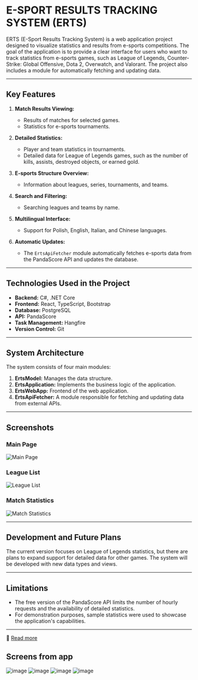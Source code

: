 # E-SPORT RESULTS TRACKING SYSTEM (ERTS)

ERTS (E-Sport Results Tracking System) is a web application project designed to visualize statistics and results from e-sports competitions. The goal of the application is to provide a clear interface for users who want to track statistics from e-sports games, such as League of Legends, Counter-Strike: Global Offensive, Dota 2, Overwatch, and Valorant. The project also includes a module for automatically fetching and updating data.

---

## Key Features

1. **Match Results Viewing:**
   - Results of matches for selected games.
   - Statistics for e-sports tournaments.

2. **Detailed Statistics:**
   - Player and team statistics in tournaments.
   - Detailed data for League of Legends games, such as the number of kills, assists, destroyed objects, or earned gold.

3. **E-sports Structure Overview:**
   - Information about leagues, series, tournaments, and teams.

4. **Search and Filtering:**
   - Searching leagues and teams by name.

5. **Multilingual Interface:**
   - Support for Polish, English, Italian, and Chinese languages.

6. **Automatic Updates:**
   - The `ErtsApiFetcher` module automatically fetches e-sports data from the PandaScore API and updates the database.

---

## Technologies Used in the Project

- **Backend:** C#, .NET Core
- **Frontend:** React, TypeScript, Bootstrap
- **Database:** PostgreSQL
- **API:** PandaScore
- **Task Management:** Hangfire
- **Version Control:** Git

---

## System Architecture

The system consists of four main modules:
1. **ErtsModel:** Manages the data structure.
2. **ErtsApplication:** Implements the business logic of the application.
3. **ErtsWebApp:** Frontend of the web application.
4. **ErtsApiFetcher:** A module responsible for fetching and updating data from external APIs.

---

## Screenshots

### Main Page
![Main Page](https://via.placeholder.com/800x400?text=Main+Page+Screenshot)

### League List
![League List](https://via.placeholder.com/800x400?text=League+List+Screenshot)

### Match Statistics
![Match Statistics](https://via.placeholder.com/800x400?text=Match+Statistics+Screenshot)

---

## Development and Future Plans

The current version focuses on League of Legends statistics, but there are plans to expand support for detailed data for other games. The system will be developed with new data types and views.

---

## Limitations

- The free version of the PandaScore API limits the number of hourly requests and the availability of detailed statistics.
- For demonstration purposes, sample statistics were used to showcase the application's capabilities.

---

📄 [Read more](PracaInz_Wałachowski_S19541.pdf)

## Screens from app
![image](https://github.com/user-attachments/assets/16b27f0b-163f-4942-8c16-fb659c3fc6cd)
![image](https://github.com/user-attachments/assets/db5ed6d1-746c-4431-a77b-6541f9837151)
![image](https://github.com/user-attachments/assets/84a23485-93fb-4085-ae01-6f10a8bdc5cb)
![image](https://github.com/user-attachments/assets/458b655c-aab1-45d8-a3ce-07147f402a47)



